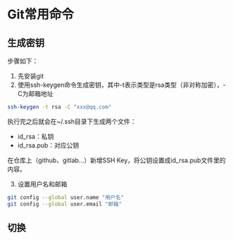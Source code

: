 # Git常用命令

## 生成密钥

步骤如下：

1. 先安装git
2. 使用ssh-keygen命令生成密钥，其中-t表示类型是rsa类型（非对称加密），-C为邮箱地址

```bash
ssh-keygen -t rsa -C "xxx@qq.com"
```

执行完之后就会在~/.ssh目录下生成两个文件：

- id_rsa：私钥
- id_rsa.pub：对应公钥

在仓库上（github、gitlab...）新增SSH Key，将公钥设置成id_rsa.pub文件里的内容。

3. 设置用户名和邮箱

```bash
git config --global user.name "用户名"
git config --global user.email "邮箱"
```

## 切换

